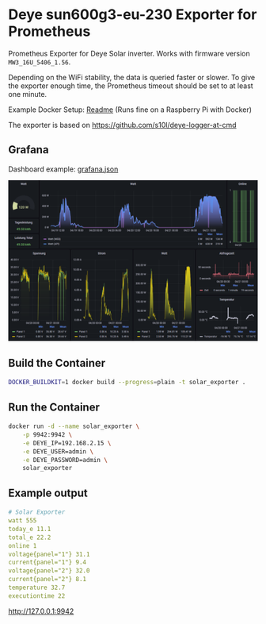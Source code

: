 # Deye sun600g3-eu-230 Exporter for Prometheus

Prometheus Exporter for Deye Solar inverter. Works with firmware version `MW3_16U_5406_1.56`.

Depending on the WiFi stability, the data is queried faster or slower. To give the exporter enough time, the Prometheus timeout should be set to at least one minute.

Example Docker Setup: [Readme](setup/readme.md) (Runs fine on a Raspberry Pi with Docker)

The exporter is based on https://github.com/s10l/deye-logger-at-cmd

## Grafana

Dashboard example: [grafana.json](setup/grafana.json)

![image](setup/grafana.png)

## Build the Container

```sh
DOCKER_BUILDKIT=1 docker build --progress=plain -t solar_exporter .
```

## Run the Container

```sh
docker run -d --name solar_exporter \
    -p 9942:9942 \
    -e DEYE_IP=192.168.2.15 \
    -e DEYE_USER=admin \
    -e DEYE_PASSWORD=admin \
    solar_exporter
```

## Example output 

```yml
# Solar Exporter
watt 555
today_e 11.1
total_e 22.2
online 1
voltage{panel="1"} 31.1
current{panel="1"} 9.4
voltage{panel="2"} 32.0
current{panel="2"} 8.1
temperature 32.7
executiontime 22
```

http://127.0.0.1:9942
